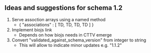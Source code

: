 ## Ideas and suggestions for schema 1.2

1. Serve assoction arrays using a named method
	- { "associations" : [ TD, TD, TD, TD ] }
1. Implement biojs link
	- Depends on how biojs needs in CTTV emerge
1. Convert "validated_against_schema_version" from integer to string
	- This will allow to indicate minor updates e.g. "1.1.2" 